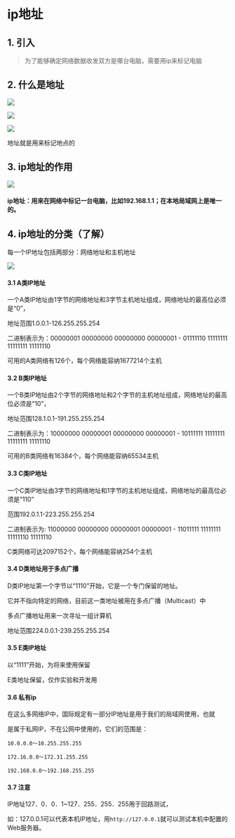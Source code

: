 # ip地址

## 1. 引入

> 为了能够确定网络数据收发双方是哪台电脑，需要用ip来标记电脑

## 2. 什么是地址

![](https://cdn.itprojects.cn/iotimg/rt3yi.jpg)

![](https://cdn.itprojects.cn/iotimg/ghs2y.jpg)

![](https://cdn.itprojects.cn/iotimg/ggnu7.png)

地址就是用来标记地点的

## 3. ip地址的作用

![](https://cdn.itprojects.cn/iotimg/objst.png)


#### ip地址：用来在网络中标记一台电脑，比如192.168.1.1；在本地局域网上是唯一的。



## 4. ip地址的分类（了解）

每一个IP地址包括两部分：网络地址和主机地址

![](https://cdn.itprojects.cn/iotimg/hjkhz.jpg)

#### 3.1 A类IP地址

一个A类IP地址由1字节的网络地址和3字节主机地址组成，网络地址的最高位必须是“0”， 

地址范围1.0.0.1-126.255.255.254

二进制表示为：00000001 00000000 00000000 00000001 - 01111110 11111111 11111111 11111110

可用的A类网络有126个，每个网络能容纳1677214个主机

#### 3.2 B类IP地址

一个B类IP地址由2个字节的网络地址和2个字节的主机地址组成，网络地址的最高位必须是“10”，

地址范围128.1.0.1-191.255.255.254

二进制表示为：10000000 00000001 00000000 00000001 - 10111111 11111111 11111111 11111110

可用的B类网络有16384个，每个网络能容纳65534主机

#### 3.3 C类IP地址

一个C类IP地址由3字节的网络地址和1字节的主机地址组成，网络地址的最高位必须是“110”

范围192.0.1.1-223.255.255.254

二进制表示为: 11000000 00000000 00000001 00000001 - 11011111 11111111 11111110 11111110

C类网络可达2097152个，每个网络能容纳254个主机

#### 3.4 D类地址用于多点广播

D类IP地址第一个字节以“1110”开始，它是一个专门保留的地址。

它并不指向特定的网络，目前这一类地址被用在多点广播（Multicast）中

多点广播地址用来一次寻址一组计算机

地址范围224.0.0.1-239.255.255.254

#### 3.5 E类IP地址

以“1111”开始，为将来使用保留

E类地址保留，仅作实验和开发用


#### 3.6 私有ip
在这么多网络IP中，国际规定有一部分IP地址是用于我们的局域网使用，也就

是属于私网IP，不在公网中使用的，它们的范围是：
```
10.0.0.0～10.255.255.255

172.16.0.0～172.31.255.255

192.168.0.0～192.168.255.255
```
#### 3.7 注意

IP地址127．0．0．1~127．255．255．255用于回路测试，

如：127.0.0.1可以代表本机IP地址，用`http://127.0.0.1`就可以测试本机中配置的Web服务器。
